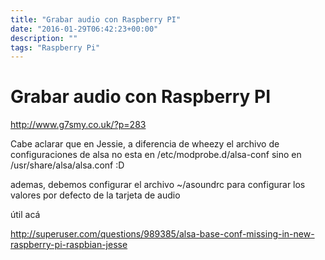 ```yaml
---
title: "Grabar audio con Raspberry PI"
date: "2016-01-29T06:42:23+00:00"
description: ""
tags: "Raspberry Pi"
---
```

# Grabar audio con Raspberry PI

http://www.g7smy.co.uk/?p=283

Cabe aclarar que en Jessie, a diferencia de wheezy el archivo de configuraciones de alsa no esta en /etc/modprobe.d/alsa-conf sino en /usr/share/alsa/alsa.conf :D

ademas, debemos configurar el archivo ~/asoundrc para configurar los valores por defecto de la tarjeta de audio

útil acá

http://superuser.com/questions/989385/alsa-base-conf-missing-in-new-raspberry-pi-raspbian-jesse


